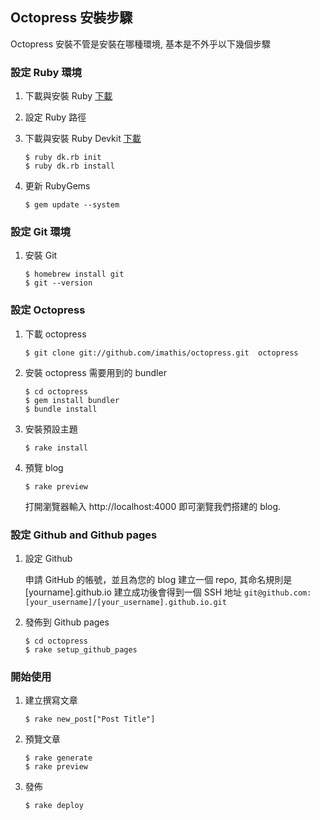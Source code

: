 ## Octopress 安裝步驟

Octopress 安裝不管是安裝在哪種環境, 基本是不外乎以下幾個步驟

### 設定 Ruby 環境 
1. 下載與安裝 Ruby
	[下載][rubyinstaller]
2. 設定 Ruby 路徑

3. 下載與安裝 Ruby Devkit
	[下載][rubyinstaller]
	
	````
	$ ruby dk.rb init
	$ ruby dk.rb install
	````
4. 更新 RubyGems

	````
	$ gem update --system
	````

### 設定 Git 環境
1. 安裝 Git

	````	
	$ homebrew install git
	$ git --version
	````

### 設定 Octopress

1. 下載 octopress

	````
	$ git clone git://github.com/imathis/octopress.git 	octopress
	````
2. 安裝 octopress 需要用到的 bundler 

	````
	$ cd octopress
	$ gem install bundler
	$ bundle install		
	````

3. 安裝預設主題

	````
	$ rake install
	````
4. 預覽 blog

	````
	$ rake preview
	````
	打開瀏覽器輸入 http://localhost:4000 即可瀏覽我們搭建的 blog.
	

### 設定 Github and Github pages
1. 設定 Github 
	
	申請 GitHub 的帳號，並且為您的 blog 建立一個 repo, 其命名規則是 [yourname].github.io
	建立成功後會得到一個 SSH 地址 ``git@github.com:[your_username]/[your_username].github.io.git``
	
2. 發佈到 Github pages

	````
	$ cd octopress
	$ rake setup_github_pages
	````	


### 開始使用
1. 建立撰寫文章

	````
	$ rake new_post["Post Title"]
	````
2. 預覽文章

	````
	$ rake generate
	$ rake preview
	````
3. 發佈

	````
	$ rake deploy
	````
[rubyinstaller]:http://rubyinstaller.org/downloads/
